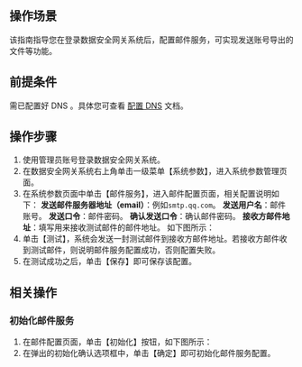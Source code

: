 ## 操作场景
该指南指导您在登录数据安全网关系统后，配置邮件服务，可实现发送账号导出的文件等功能。


## 前提条件
需已配置好 DNS 。具体您可查看 [配置 DNS]() 文档。 


## 操作步骤

1. 使用管理员账号登录数据安全网关系统。
2. 在数据安全网关系统右上角单击一级菜单【系统参数】，进入系统参数管理页面。
3. 在系统参数页面中单击【邮件服务】，进入邮件配置页面，相关配置说明如下：
**发送邮件服务器地址（email）**：例如`smtp.qq.com`。
**发送用户名**：邮件账号。
**发送口令**：邮件密码。
**确认发送口令**：确认邮件密码。
**接收方邮件地址**：填写用来接收测试邮件的邮件地址。
如下图所示：
4. 单击【测试】，系统会发送一封测试邮件到接收方邮件地址。若接收方邮件收到测试邮件，则说明邮件服务配置成功，否则配置失败。
5. 在测试成功之后，单击【保存】即可保存该配置。


## 相关操作
### 初始化邮件服务
1. 在邮件配置页面，单击【初始化】按钮，如下图所示：
2. 在弹出的初始化确认选项框中，单击【确定】即可初始化邮件服务配置。

